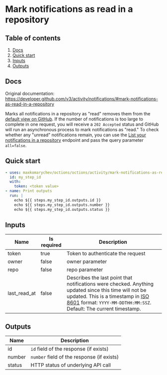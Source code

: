 # Mark notifications as read in a repository

## Table of contents

1. [Docs](#docs)
1. [Quick start](#quick-start)
1. [Inputs](#inputs)
1. [Outputs](#outputs)

<a name="quick-start" ></a>
## Docs

Original documentation: https://developer.github.com/v3/activity/notifications/#mark-notifications-as-read-in-a-repository

Marks all notifications in a repository as "read" removes them from the [default view on GitHub](https://github.com/notifications). If the number of notifications is too large to complete in one request, you will receive a `202 Accepted` status and GitHub will run an asynchronous process to mark notifications as "read." To check whether any "unread" notifications remain, you can use the [List your notifications in a repository](https://developer.github.com/v3/activity/notifications/#list-your-notifications-in-a-repository) endpoint and pass the query parameter `all=false`.


<a name="quick start" ></a>
## Quick start

```yaml
- uses: maxkomarychev/octions/octions/activity/mark-notifications-as-read-for-repo@master
  id: my_step_id
  with:
    token: <token value>
- name: Print outputs
  run: |
    echo ${{ steps.my_step_id.outputs.id }}
    echo ${{ steps.my_step_id.outputs.number }}
    echo ${{ steps.my_step_id.outputs.status }}
```


<a name="inputs" ></a>
## Inputs

| Name | Is required | Description |
|---|---|---|
|token|true|Token to authenticate the request
|owner|false|owner parameter
|repo|false|repo parameter
|last_read_at|false|Describes the last point that notifications were checked. Anything updated since this time will not be updated. This is a timestamp in [ISO 8601](https://en.wikipedia.org/wiki/ISO_8601) format: `YYYY-MM-DDTHH:MM:SSZ`. Default: The current timestamp.

<a name="outputs" ></a>
## Outputs

| Name | Description |
|---|---|
|id|`id` field of the response (if exists)|
|number|`number` field of the response (if exists)|
|status|HTTP status of underlying API call|

